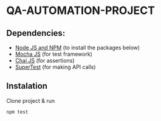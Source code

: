 # QA-AUTOMATION-PROJECT

## Dependencies:

* [Node JS and NPM](https://nodejs.org/en/) (to install the packages below)
* [Mocha JS](https://mochajs.org/) (for test framework)
* [Chai JS](https://www.chaijs.com/) (for assertions)
* [SuperTest](https://www.npmjs.com/package/supertest) (for making API calls)

## Instalation

Clone project & run

```bash
npm test
```
